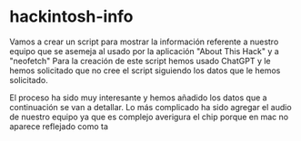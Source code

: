 # hackintosh-info

Vamos a crear un script para mostrar la información referente a nuestro equipo que se asemeja al usado por la aplicación "About This Hack" y a "neofetch" Para la creación de este script hemos usado ChatGPT y le hemos solicitado que no cree el script siguiendo los datos que le hemos solicitado.

El proceso ha sido muy interesante y hemos añadido los datos que a continuación se van a detallar. Lo más complicado ha sido agregar el audio de nuestro equipo ya que es complejo averigura el chip porque en mac no aparece reflejado como ta
